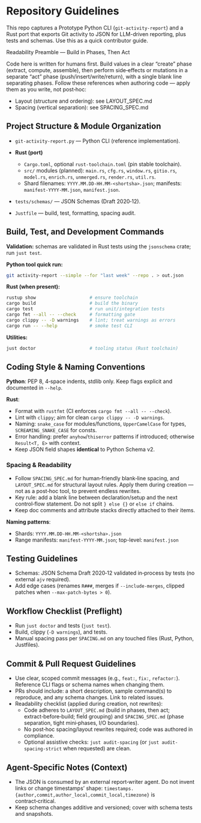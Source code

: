 # Repository Guidelines

This repo captures a Prototype Python CLI (`git-activity-report`) and a Rust port that exports Git activity to JSON for LLM-driven reporting, plus tests and schemas.
Use this as a quick contributor guide.

Readability Preamble — Build in Phases, Then Act

Code here is written for humans first. Build values in a clear “create” phase (extract, compute, assemble), then perform side‑effects or mutations in a separate “act” phase (push/insert/write/return), with a single blank line separating phases. Follow these references when authoring code — apply them as you write, not post‑hoc:

- Layout (structure and ordering): see LAYOUT_SPEC.md
- Spacing (vertical separation): see SPACING_SPEC.md

## Project Structure & Module Organization

- `git-activity-report.py` — Python CLI (reference implementation).
- **Rust (port)**

  - `Cargo.toml`, optional `rust-toolchain.toml` (pin stable toolchain).
  - `src/` modules (planned): `main.rs`, `cfg.rs`, `window.rs`, `gitio.rs`, `model.rs`, `enrich.rs`, `unmerged.rs`, `render.rs`, `util.rs`.
  - Shard filenames: `YYYY.MM.DD-HH.MM-<shortsha>.json`; manifests: `manifest-YYYY-MM.json`, `manifest.json`.

- `tests/schemas/` — JSON Schemas (Draft 2020‑12).
- `Justfile` — build, test, formatting, spacing audit.

## Build, Test, and Development Commands

**Validation:** schemas are validated in Rust tests using the `jsonschema` crate; run `just test`.

**Python tool quick run:**

```bash
git activity-report --simple --for "last week" --repo . > out.json
```

**Rust (when present):**

```bash
rustup show                    # ensure toolchain
cargo build                    # build the binary
cargo test                     # run unit/integration tests
cargo fmt --all -- --check     # formatting gate
cargo clippy -- -D warnings    # lint; treat warnings as errors
cargo run -- --help            # smoke test CLI
```

**Utilities:**

```bash
just doctor                    # tooling status (Rust toolchain)
```

## Coding Style & Naming Conventions

**Python**: PEP 8, 4‑space indents, stdlib only. Keep flags explicit and documented in `--help`.

**Rust**:

- Format with `rustfmt` (CI enforces `cargo fmt --all -- --check`).
- Lint with `clippy`; aim for clean `cargo clippy -- -D warnings`.
- Naming: `snake_case` for modules/functions, `UpperCamelCase` for types, `SCREAMING_SNAKE_CASE` for consts.
- Error handling: prefer `anyhow`/`thiserror` patterns if introduced; otherwise `Result<T, E>` with context.
- Keep JSON field shapes **identical** to Python Schema v2.

### Spacing & Readability

- Follow `SPACING_SPEC.md` for human‑friendly blank‑line spacing, and `LAYOUT_SPEC.md` for structural layout rules. Apply them during creation — not as a post‑hoc tool, to prevent endless rewrites.
- Key rule: add a blank line between declaration/setup and the next control‑flow statement. Do not split `} else {}` or `else if` chains.
- Keep doc comments and attribute stacks directly attached to their items.

**Naming patterns**:

- Shards: `YYYY.MM.DD-HH.MM-<shortsha>.json`
- Range manifests: `manifest-YYYY-MM.json`; top-level: `manifest.json`

## Testing Guidelines

- Schemas: JSON Schema Draft 2020‑12 validated in‑process by tests (no external `ajv` required).
- Add edge cases (renames `R###`, merges if `--include-merges`, clipped patches when `--max-patch-bytes > 0`).

## Workflow Checklist (Preflight)

- Run `just doctor` and tests (`just test`).
- Build, clippy (`-D warnings`), and tests.
- Manual spacing pass per `SPACING.md` on any touched files (Rust, Python, Justfiles).

## Commit & Pull Request Guidelines

- Use clear, scoped commit messages (e.g., `feat:`, `fix:`, `refactor:`). Reference CLI flags or schema names when changing them.
- PRs should include: a short description, sample command(s) to reproduce, and any schema changes. Link to related issues.
- Readability checklist (applied during creation, not rewrites):
  - Code adheres to `LAYOUT_SPEC.md` (build in phases, then act; extract‑before‑build; field grouping) and `SPACING_SPEC.md` (phase separation, tight mini‑phases, I/O boundaries).
  - No post‑hoc spacing/layout rewrites required; code was authored in compliance.
  - Optional assistive checks: `just audit-spacing` (or `just audit-spacing-strict` when requested) are clean.

## Agent‑Specific Notes (Context)

- The JSON is consumed by an external report‑writer agent. Do not invent links or change timestamps’ shape: `timestamps.{author,commit,author_local,commit_local,timezone}` is contract‑critical.
- Keep schema changes additive and versioned; cover with schema tests and snapshots.
